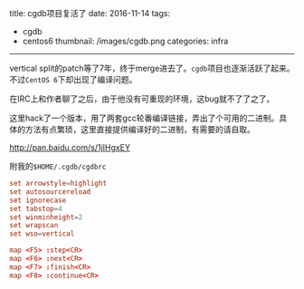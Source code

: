 title: cgdb项目复活了
date: 2016-11-14
tags: 
- cgdb
- centos6
thumbnail: /images/cgdb.png
categories: infra
---

vertical split的patch等了7年，终于merge进去了。`cgdb`项目也逐渐活跃了起来。不过`CentOS 6`下却出现了编译问题。

在IRC上和作者聊了之后，由于他没有可重现的环境，这bug就不了了之了。

这里hack了一个版本，用了两套gcc轮番编译链接，弄出了个可用的二进制。具体的方法有点繁琐，这里直接提供编译好的二进制，有需要的请自取。

<!-- more -->

http://pan.baidu.com/s/1jIHgxEY


附我的`$HOME/.cgdb/cgdbrc`
```rc
set arrowstyle=highlight
set autosourcereload
set ignorecase
set tabstop=4
set winminheight=2
set wrapscan
set wso=vertical

map <F5> :step<CR>
map <F6> :next<CR>
map <F7> :finish<CR>
map <F8> :continue<CR>
```
